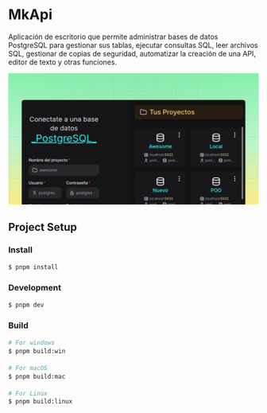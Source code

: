 # MkApi

Aplicación de escritorio que permite administrar bases de datos PostgreSQL para gestionar sus tablas, ejecutar consultas SQL, leer archivos SQL, gestionar de copias de seguridad, automatizar la creación de una API, editor de texto y otras funciones.

![mkapi app](img-mkapi.webp)

## Project Setup

### Install

```bash
$ pnpm install
```

### Development

```bash
$ pnpm dev
```

### Build

```bash
# For windows
$ pnpm build:win

# For macOS
$ pnpm build:mac

# For Linux
$ pnpm build:linux
```
